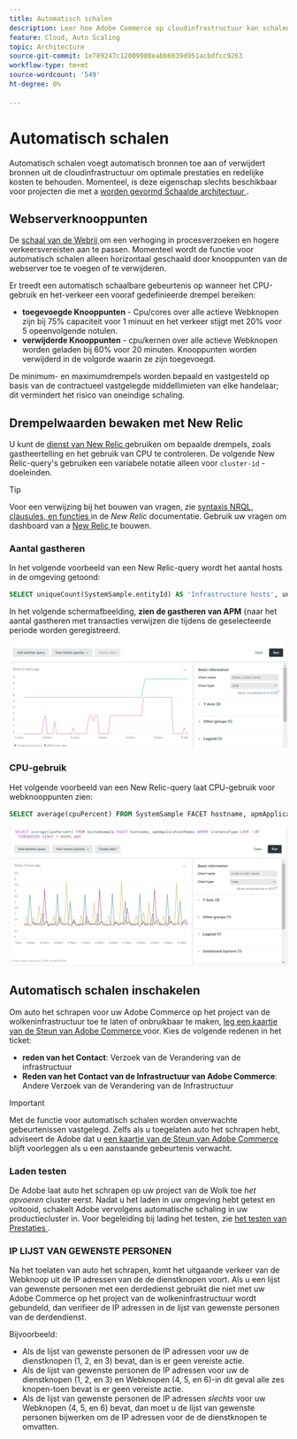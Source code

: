 ```yaml
---
title: Automatisch schalen
description: Leer hoe Adobe Commerce op cloudinfrastructuur kan schalen om aan de behoeften aan bronnen te voldoen.
feature: Cloud, Auto Scaling
topic: Architecture
source-git-commit: 1e789247c12009908eabb6039d951acbdfcc9263
workflow-type: tm+mt
source-wordcount: '549'
ht-degree: 0%

---
```


# Automatisch schalen

Automatisch schalen voegt automatisch bronnen toe aan of verwijdert bronnen uit de cloudinfrastructuur om optimale prestaties en redelijke kosten te behouden. Momenteel, is deze eigenschap slechts beschikbaar voor projecten die met a [ worden gevormd Schaalde architectuur ](scaled-architecture.md).

## Webserverknooppunten

De [ schaal van de Webrij ](scaled-architecture.md#web-tier) om een verhoging in procesverzoeken en hogere verkeersvereisten aan te passen. Momenteel wordt de functie voor automatisch schalen alleen horizontaal geschaald door knooppunten van de webserver toe te voegen of te verwijderen.

Er treedt een automatisch schaalbare gebeurtenis op wanneer het CPU-gebruik en het-verkeer een vooraf gedefinieerde drempel bereiken:

- **toegevoegde Knooppunten** - Cpu/cores over alle actieve Webknopen zijn bij 75% capaciteit voor 1 minuut en het verkeer stijgt met 20% voor 5 opeenvolgende notulen.
- **verwijderde Knooppunten** - cpu/kernen over alle actieve Webknopen worden geladen bij 60% voor 20 minuten. Knooppunten worden verwijderd in de volgorde waarin ze zijn toegevoegd.

De minimum- en maximumdrempels worden bepaald en vastgesteld op basis van de contractueel vastgelegde middellimieten van elke handelaar; dit vermindert het risico van oneindige schaling.

## Drempelwaarden bewaken met New Relic

U kunt de [ dienst van New Relic ](../monitor/new-relic-service.md) gebruiken om bepaalde drempels, zoals gastheertelling en het gebruik van CPU te controleren. De volgende New Relic-query&#39;s gebruiken een variabele notatie alleen voor `cluster-id` -doeleinden.

>[!TIP]
>
>Voor een verwijzing bij het bouwen van vragen, zie [ syntaxis NRQL, clausules, en functies ](https://docs.newrelic.com/docs/query-your-data/nrql-new-relic-query-language/get-started/nrql-syntax-clauses-functions/) in de _New Relic_ documentatie.
>Gebruik uw vragen om dashboard van a [ New Relic ](https://docs.newrelic.com/docs/query-your-data/explore-query-data/dashboards/introduction-dashboards/) te bouwen.

### Aantal gastheren

In het volgende voorbeeld van een New Relic-query wordt het aantal hosts in de omgeving getoond:

```sql
SELECT uniqueCount(SystemSample.entityId) AS 'Infrastructure hosts', uniqueCount(Transaction.host) AS 'APM hosts seen' FROM SystemSample, Transaction where (Transaction.appName = 'cluster-id_stg' AND Transaction.transactionType = 'Web') OR SystemSample.apmApplicationNames LIKE '%|cluster-id_stg|%' TIMESERIES SINCE 3 HOURS AGO
```

In het volgende schermafbeelding, **zien de gastheren van APM** &lbrace;naar het aantal gastheren met transacties verwijzen die tijdens de geselecteerde periode worden geregistreerd.

![ de gastheertelling van New Relic ](../../assets/new-relic/host-count.png)

### CPU-gebruik

Het volgende voorbeeld van een New Relic-query laat CPU-gebruik voor webknooppunten zien:

```sql
SELECT average(cpuPercent) FROM SystemSample FACET hostname, apmApplicationNames WHERE instanceType LIKE 'c%' TIMESERIES SINCE 3 HOURS AGO
```

![ het gebruik van CPU van de Webknopen van New Relic ](../../assets/new-relic/web-node-cpu-usage.png)

## Automatisch schalen inschakelen

Om auto het schrapen voor uw Adobe Commerce op het project van de wolkeninfrastructuur toe te laten of onbruikbaar te maken, [ leg een kaartje van de Steun van Adobe Commerce ](https://experienceleague.adobe.com/docs/commerce-knowledge-base/kb/help-center-guide/magento-help-center-user-guide.html#submit-ticket) voor. Kies de volgende redenen in het ticket:

- **reden van het Contact**: Verzoek van de Verandering van de infrastructuur
- **Reden van het Contact van de Infrastructuur van Adobe Commerce**: Andere Verzoek van de Verandering van de Infrastructuur

>[!IMPORTANT]
>
>Met de functie voor automatisch schalen worden onverwachte gebeurtenissen vastgelegd. Zelfs als u toegelaten auto het schrapen hebt, adviseert de Adobe dat u [ een kaartje van de Steun van Adobe Commerce ](https://experienceleague.adobe.com/docs/commerce-knowledge-base/kb/help-center-guide/magento-help-center-user-guide.html#submit-ticket) blijft voorleggen als u een aanstaande gebeurtenis verwacht.

### Laden testen

De Adobe laat auto het schrapen op uw project van de Wolk toe _het opvoeren_ cluster eerst. Nadat u het laden in uw omgeving hebt getest en voltooid, schakelt Adobe vervolgens automatische schaling in uw productiecluster in. Voor begeleiding bij lading het testen, zie [ het testen van Prestaties ](../launch/checklist.md#performance-testing).

### IP LIJST VAN GEWENSTE PERSONEN

Na het toelaten van auto het schrapen, komt het uitgaande verkeer van de Webknoop uit de IP adressen van de de dienstknopen voort. Als u een lijst van gewenste personen met een derdedienst gebruikt die niet met uw Adobe Commerce op het project van de wolkeninfrastructuur wordt gebundeld, dan verifieer de IP adressen in de lijst van gewenste personen van de derdendienst.

Bijvoorbeeld:

- Als de lijst van gewenste personen de IP adressen voor uw de dienstknopen (1, 2, en 3) bevat, dan is er geen vereiste actie.
- Als de lijst van gewenste personen de IP adressen voor uw de dienstknopen (1, 2, en 3) en Webknopen (4, 5, en 6)-in dit geval alle zes knopen-toen bevat is er geen vereiste actie.
- Als de lijst van gewenste personen de IP adressen _slechts_ voor uw Webknopen (4, 5, en 6) bevat, dan moet u de lijst van gewenste personen bijwerken om de IP adressen voor de de dienstknopen te omvatten.
